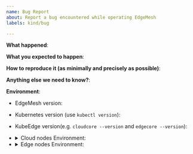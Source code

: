 ```yaml
---
name: Bug Report
about: Report a bug encountered while operating EdgeMesh
labels: kind/bug

---
```


<!-- Please use this template while reporting a bug and provide as much info as possible. Thanks!-->
**What happened**:

**What you expected to happen**:

**How to reproduce it (as minimally and precisely as possible)**:

**Anything else we need to know?**:

**Environment**:
- EdgeMesh version:
- Kubernetes version (use `kubectl version`):
- KubeEdge version(e.g. `cloudcore --version` and `edgecore --version`):
- <details><summary>Cloud nodes Environment:</summary>

    - Hardware configuration (e.g. `lscpu`):
    - OS (e.g. `cat /etc/os-release`):
    - Kernel (e.g. `uname -a`):
    - Go version (e.g. `go version`):
    - Others:

  </details>
- <details><summary>Edge nodes Environment:</summary>

    - edgecore version (e.g. `edgecore --version`):
    - Hardware configuration (e.g. `lscpu`):
    - OS (e.g. `cat /etc/os-release`):
    - Kernel (e.g. `uname -a`):
    - Go version (e.g. `go version`):
    - Others:

  </details>
